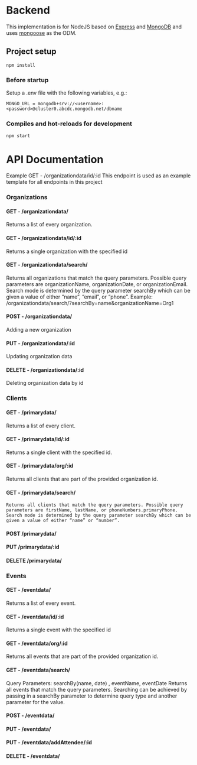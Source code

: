 # Backend

This implementation is for NodeJS based on [Express](https://expressjs.com/) and [MongoDB](https://www.mongodb.com/) and uses [mongoose](https://mongoosejs.com/) as the ODM.

## Project setup
```
npm install
```

### Before startup 
Setup a .env file with the following variables, e.g.:

```
MONGO_URL = mongodb+srv://<username>:<password>@cluster0.abcdc.mongodb.net/dbname
```

### Compiles and hot-reloads for development
```
npm start
```



# API Documentation
Example
GET - /organizationdata/id/:id
This endpoint is used as an example template for all endpoints in this project

### Organizations
#### GET - /organizationdata/
Returns a list of every organization.

#### GET - /organizationdata/id/:id
Returns a single organization with the specified id

#### GET - /organizationdata/search/
Returns all organizations that match the query parameters. Possible query parameters are organizationName, organizationDate, or organizationEmail. Search mode is determined by the query parameter searchBy which can be given a value of either “name”, “email”, or “phone”.
Example: /organizationdata/search/?searchBy=name&organizationName=Org1

#### POST - /organizationdata/
Adding a new organization 


#### PUT - /organizationdata/:id
Updating organization data

#### DELETE - /organizationdata/:id
Deleting organization data by id


### Clients
#### GET - /primarydata/
Returns a list of every client.
#### GET - /primarydata/id/:id
Returns a single client with the specified id.
#### GET - /primarydata/org/:id
Returns all clients that are part of the provided organization id.
#### GET - /primarydata/search/
	Returns all clients that match the query parameters. Possible query parameters are firstName, lastName, or phoneNumbers.primaryPhone. Search mode is determined by the query parameter searchBy which can be given a value of either “name” or “number”.

#### POST /primarydata/

#### PUT /primarydata/:id
#### DELETE /primarydata/



### Events
#### GET - /eventdata/
Returns a list of every event.
#### GET - /eventdata/id/:id
Returns a single event with the specified id
#### GET - /eventdata/org/:id
Returns all events that are part of the provided organization id.


#### GET - /eventdata/search/
Query Parameters: searchBy(name, date) , eventName, eventDate
Returns all events that match the query parameters. Searching can be achieved by passing in a searchBy parameter to determine query type and another parameter for the value. 

#### POST - /eventdata/

#### PUT - /eventdata/
#### PUT - /eventdata/addAttendee/:id
#### DELETE - /eventdata/
